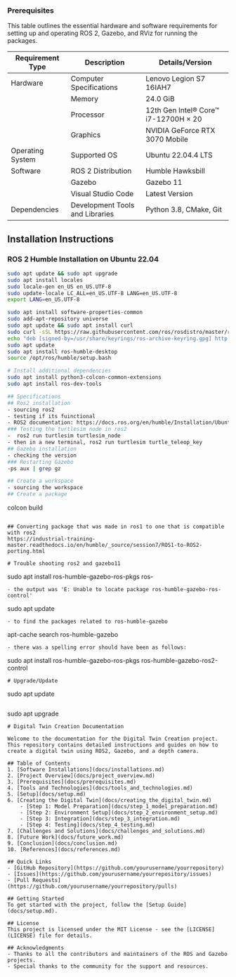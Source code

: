 
### Prerequisites

This table outlines the essential hardware and software requirements for setting up and operating ROS 2, Gazebo, and RViz for running the packages.

| **Requirement Type** | **Description**                      | **Details/Version**              |
|----------------------|--------------------------------------|----------------------------------|
| Hardware             | Computer Specifications              | Lenovo Legion S7 16IAH7          |
|                      | Memory                               | 24.0 GiB                         |
|                      | Processor                            | 12th Gen Intel® Core™ i7-12700H × 20 |
|                      | Graphics                             | NVIDIA GeForce RTX 3070 Mobile   |
| Operating System     | Supported OS                         | Ubuntu 22.04.4 LTS               |
| Software             | ROS 2 Distribution                   | Humble Hawksbill                 |
|                      | Gazebo                               | Gazebo 11                        |
|                      | Visual Studio Code                   | Latest Version                   |
| Dependencies         | Development Tools and Libraries      | Python 3.8, CMake, Git           |

## Installation Instructions

### ROS 2 Humble Installation on Ubuntu 22.04
```bash
sudo apt update && sudo apt upgrade
sudo apt install locales
sudo locale-gen en_US en_US.UTF-8
sudo update-locale LC_ALL=en_US.UTF-8 LANG=en_US.UTF-8
export LANG=en_US.UTF-8

sudo apt install software-properties-common
sudo add-apt-repository universe
sudo apt update && sudo apt install curl
sudo curl -sSL https://raw.githubusercontent.com/ros/rosdistro/master/ros.key -o /usr/share/keyrings/ros-archive-keyring.gpg
echo "deb [signed-by=/usr/share/keyrings/ros-archive-keyring.gpg] http://packages.ros.org/ros2/ubuntu $(lsb_release -cs) main" | sudo tee /etc/apt/sources.list.d/ros2.list > /dev/null
sudo apt update
sudo apt install ros-humble-desktop
source /opt/ros/humble/setup.bash

# Install additional dependencies
sudo apt install python3-colcon-common-extensions
sudo apt install ros-dev-tools

## Specifications
## Ros2 installation 
- sourcing ros2
- testing if its fuinctional
- ROS2 documentation: https://docs.ros.org/en/humble/Installation/Ubuntu-Install-Debians.html
### Testing the turtlesim node in ros2
-  ros2 run turtlesim turtlesim_node
- then in a new terminal, ros2 run turtlesim turtle_teleop_key 
## Gazebo installation 
- checking the version
### Restarting Gazebo
-ps aux | grep gz

## Create a workspace 
- sourcing the workspace 
## Create a package 

```
colcon build
```

## Converting package that was made in ros1 to one that is compatible with ros2
https://industrial-training-master.readthedocs.io/en/humble/_source/session7/ROS1-to-ROS2-porting.html

# Trouble shooting ros2 and gazebo11
```
sudo apt install ros-humble-gazebo-ros-pkgs ros-
```
- the output was 'E: Unable to locate package ros-humble-gazebo-ros-control'
```
sudo apt update
```
- to find the packages related to ros-humble-gazebo
```
 apt-cache search ros-humble-gazebo
```
- there was a spelling error should have been as follows: 
```
sudo apt install ros-humble-gazebo-ros-pkgs ros-humble-gazebo-ros2-control
```
# Upgrade/Update
```
sudo apt update
```
```
sudo apt upgrade
```
# Digital Twin Creation Documentation

Welcome to the documentation for the Digital Twin Creation project. This repository contains detailed instructions and guides on how to create a digital twin using ROS2, Gazebo, and a depth camera.

## Table of Contents
1. [Software Installations](docs/installations.md)
2. [Project Overview](docs/project_overview.md)
3. [Prerequisites](docs/prerequisites.md)
4. [Tools and Technologies](docs/tools_and_technologies.md)
5. [Setup](docs/setup.md)
6. [Creating the Digital Twin](docs/creating_the_digital_twin.md)
    - [Step 1: Model Preparation](docs/step_1_model_preparation.md)
    - [Step 2: Environment Setup](docs/step_2_environment_setup.md)
    - [Step 3: Integration](docs/step_3_integration.md)
    - [Step 4: Testing](docs/step_4_testing.md)
7. [Challenges and Solutions](docs/challenges_and_solutions.md)
8. [Future Work](docs/future_work.md)
9. [Conclusion](docs/conclusion.md)
10. [References](docs/references.md)

## Quick Links
- [GitHub Repository](https://github.com/yourusername/yourrepository)
- [Issues](https://github.com/yourusername/yourrepository/issues)
- [Pull Requests](https://github.com/yourusername/yourrepository/pulls)

## Getting Started
To get started with the project, follow the [Setup Guide](docs/setup.md).

## License
This project is licensed under the MIT License - see the [LICENSE](LICENSE) file for details.

## Acknowledgments
- Thanks to all the contributors and maintainers of the ROS and Gazebo projects.
- Special thanks to the community for the support and resources.


